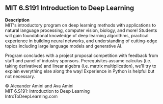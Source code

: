 ## MIT 6.S191 Introduction to Deep Learning

**Description**\
MIT's introductory program on deep learning methods with applications to natural language processing, computer vision, biology, and more! Students will gain foundational knowledge of deep learning algorithms, practical experience in building neural networks, and understanding of cutting-edge topics including large language models and generative AI. 

Program concludes with a project proposal competition with feedback from staff and panel of industry sponsors. Prerequisites assume calculus (i.e. taking derivatives) and linear algebra (i.e. matrix multiplication), we'll try to explain everything else along the way! Experience in Python is helpful but not necessary. 


© Alexander Amini and Ava Amini \
MIT 6.S191: Introduction to Deep Learning \
IntroToDeepLearning.com